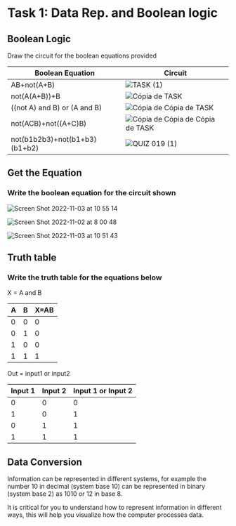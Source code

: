
# Task 1: Data Rep. and Boolean logic 

## Boolean Logic
Draw the circuit for the boolean equations provided


| Boolean Equation 	| Circuit 	|
|------------------	|---------	|
|   AB+not(A+B)               	|     ![TASK (1)](https://user-images.githubusercontent.com/111819437/199027024-f22597cc-e6a2-4013-a182-f690759f9ff6.png)    	|
|   not(A(A+B))+B               	|      ![Cópia de TASK](https://user-images.githubusercontent.com/111819437/199029661-4dc6cf19-d40e-4201-ba84-9f00ccd7621e.png)
|   ((not A) and B) or (A and B)   |   ![Cópia de Cópia de TASK](https://user-images.githubusercontent.com/111819437/199033423-569e2a0e-7301-4101-96d6-faf55afc8a76.png)
|  not(ACB)+not((A+C)B) |![Cópia de Cópia de Cópia de TASK](https://user-images.githubusercontent.com/111819437/199036622-65925df6-586a-4161-895f-9baf71dca03d.png)
| not(b1b2b3)+not(b1+b3)(b1+b2)                 	| ![QUIZ 019 (1)](https://user-images.githubusercontent.com/111819437/199040567-3ae6da06-cfdd-46ad-acbb-a751edbb7b8d.png)
        	
## Get the Equation
### Write the boolean equation for the circuit shown
![Screen Shot 2022-11-03 at 10 55 14](https://user-images.githubusercontent.com/111819437/199634427-61bd4c69-3fca-49c7-98b2-4c5320052670.png)

![Screen Shot 2022-11-02 at 8 00 48](https://user-images.githubusercontent.com/111819437/199358282-aa6774b9-e83c-4b0e-a417-3603afd763fc.png)

![Screen Shot 2022-11-03 at 10 51 43](https://user-images.githubusercontent.com/111819437/199634124-ec8cc2c4-9ce1-4ab2-8356-fab1ebfc4d12.png)


## Truth table
### Write the truth table for the equations below

X = A and B

| A 	| B 	| X=AB 	|
|---	|---	|------	|
| 0 	| 0 	| 0    	|
| 0 	| 1 	| 0    	|
| 1 	| 0 	| 0    	|
| 1 	| 1 	| 1    	|

Out = input1 or input2

| Input 1 	| Input 2 	| Input 1 or Input 2  	|
|---------	|---------	|---------------------	|
| 0       	| 0       	| 0                   	|
| 1       	| 0       	| 1                   	|
| 0       	| 1       	| 1                   	|
| 1       	| 1       	| 1                   	|


## Data Conversion
Information can be represented in different systems, for example the number 10  in decimal (system base 10) can be represented in binary (system base 2) as 1010 or 12 in base 8. 

It is critical for you to understand how to represent information in different ways, this will help you visualize how the computer processes data.


   
